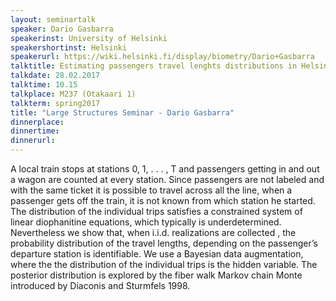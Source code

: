 ```yaml
---
layout: seminartalk
speaker: Dario Gasbarra
speakerinst: University of Helsinki
speakershortinst: Helsinki
speakerurl: https://wiki.helsinki.fi/display/biometry/Dario+Gasbarra
talktitle: Estimating passengers travel lenghts distributions in Helsinki commuter trains
talkdate: 28.02.2017
talktime: 10.15
talkplace: M237 (Otakaari 1)
talkterm: spring2017
title: "Large Structures Seminar - Dario Gasbarra"
dinnerplace: 
dinnertime: 
dinnerurl: 
---
```

A local train  stops at stations 0, 1, . . . , T  and passengers
getting in and out a wagon are counted at every station. Since
passengers are not labeled and with the same ticket it is possible to
travel across all the line, when a passenger gets off the train, it is
not known from which station he started. The distribution of the
individual trips satisfies a constrained system of linear
diophanitine equations, which typically is underdetermined.
Nevertheless we show that, when i.i.d. realizations are
collected , the probability distribution of the travel lengths,
depending on the passenger’s departure station is identifiable.
We use a Bayesian data augmentation, where the the
distribution of the individual trips is the hidden variable. The
posterior distribution is explored by the fiber walk Markov chain
Monte introduced by Diaconis and Sturmfels 1998.
